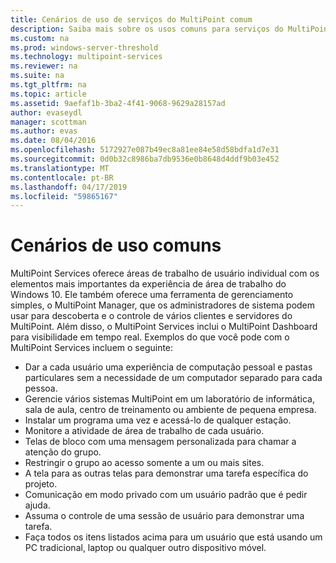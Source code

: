 ```yaml
---
title: Cenários de uso de serviços do MultiPoint comum
description: Saiba mais sobre os usos comuns para serviços do MultiPoint
ms.custom: na
ms.prod: windows-server-threshold
ms.technology: multipoint-services
ms.reviewer: na
ms.suite: na
ms.tgt_pltfrm: na
ms.topic: article
ms.assetid: 9aefaf1b-3ba2-4f41-9068-9629a28157ad
author: evaseydl
manager: scottman
ms.author: evas
ms.date: 08/04/2016
ms.openlocfilehash: 5172927e087b49ec8a81ee84e58d58bdfa1d7e31
ms.sourcegitcommit: 0d0b32c8986ba7db9536e0b8648d4ddf9b03e452
ms.translationtype: MT
ms.contentlocale: pt-BR
ms.lasthandoff: 04/17/2019
ms.locfileid: "59865167"
---
```

# <a name="common-usage-scenarios"></a>Cenários de uso comuns
MultiPoint Services oferece áreas de trabalho de usuário individual com os elementos mais importantes da experiência de área de trabalho do Windows 10. Ele também oferece uma ferramenta de gerenciamento simples, o MultiPoint Manager, que os administradores de sistema podem usar para descoberta e o controle de vários clientes e servidores do MultiPoint. Além disso, o MultiPoint Services inclui o MultiPoint Dashboard para visibilidade em tempo real. Exemplos do que você pode com o MultiPoint Services incluem o seguinte:  
  
- Dar a cada usuário uma experiência de computação pessoal e pastas particulares sem a necessidade de um computador separado para cada pessoa.  
- Gerencie vários sistemas MultiPoint em um laboratório de informática, sala de aula, centro de treinamento ou ambiente de pequena empresa.  
- Instalar um programa uma vez e acessá-lo de qualquer estação.  
- Monitore a atividade de área de trabalho de cada usuário.  
- Telas de bloco com uma mensagem personalizada para chamar a atenção do grupo.  
- Restringir o grupo ao acesso somente a um ou mais sites.  
- A tela para as outras telas para demonstrar uma tarefa específica do projeto.  
- Comunicação em modo privado com um usuário padrão que é pedir ajuda.  
- Assuma o controle de uma sessão de usuário para demonstrar uma tarefa.  
- Faça todos os itens listados acima para um usuário que está usando um PC tradicional, laptop ou qualquer outro dispositivo móvel. 
